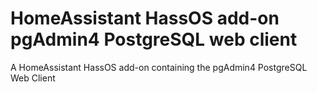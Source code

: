 # HomeAssistant HassOS add-on pgAdmin4 PostgreSQL web client
A HomeAssistant HassOS add-on containing the pgAdmin4 PostgreSQL Web Client
